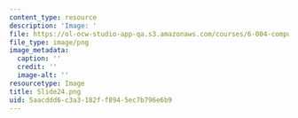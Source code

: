 ```yaml
---
content_type: resource
description: 'Image: '
file: https://ol-ocw-studio-app-qa.s3.amazonaws.com/courses/6-004-computation-structures-spring-2017/5aacddd6c3a3182ff8945ec7b796e6b9_Slide24.png
file_type: image/png
image_metadata:
  caption: ''
  credit: ''
  image-alt: ''
resourcetype: Image
title: Slide24.png
uid: 5aacddd6-c3a3-182f-f894-5ec7b796e6b9
---
```

